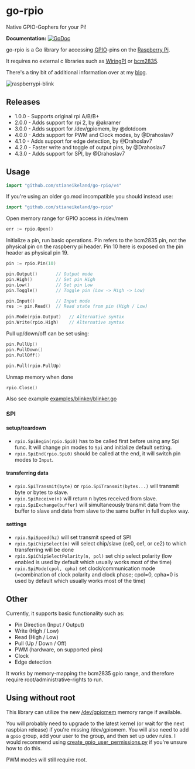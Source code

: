 go-rpio
=======

Native GPIO-Gophers for your Pi!

**Documentation:** [![GoDoc](https://godoc.org/github.com/stianeikeland/go-rpio?status.svg)](https://godoc.org/github.com/stianeikeland/go-rpio)

go-rpio is a Go library for accessing [GPIO](http://elinux.org/Rpi_Low-level_peripherals)-pins
on the [Raspberry Pi](https://en.wikipedia.org/wiki/Raspberry_Pi).

It requires no external c libraries such as
[WiringPI](https://projects.drogon.net/raspberry-pi/wiringpi/) or [bcm2835](http://www.open.com.au/mikem/bcm2835).

There's a tiny bit of additional information over at my [blog](https://blog.eikeland.se/2013/07/30/go-gpio-library-for-raspberry-pi/).

![raspberrypi-blink](http://stianeikeland.files.wordpress.com/2013/07/animated.gif)

## Releases ##
- 1.0.0 - Supports original rpi A/B/B+
- 2.0.0 - Adds support for rpi 2, by @akramer
- 3.0.0 - Adds support for /dev/gpiomem, by @dotdoom
- 4.0.0 - Adds support for PWM and Clock modes, by @Drahoslav7
- 4.1.0 - Adds support for edge detection, by @Drahoslav7
- 4.2.0 - Faster write and toggle of output pins, by @Drahoslav7
- 4.3.0 - Adds support for SPI, by @Drahoslav7

## Usage ##

```go
import "github.com/stianeikeland/go-rpio/v4"
```

If you're using an older go.mod incompatible you should instead use:

```go
import "github.com/stianeikeland/go-rpio"
```

Open memory range for GPIO access in /dev/mem

```go
err := rpio.Open()
```

Initialize a pin, run basic operations.
Pin refers to the bcm2835 pin, not the physical pin on the raspberry pi header. Pin 10 here is exposed on the pin header as physical pin 19.

```go
pin := rpio.Pin(10)

pin.Output()       // Output mode
pin.High()         // Set pin High
pin.Low()          // Set pin Low
pin.Toggle()       // Toggle pin (Low -> High -> Low)

pin.Input()        // Input mode
res := pin.Read()  // Read state from pin (High / Low)

pin.Mode(rpio.Output)   // Alternative syntax
pin.Write(rpio.High)    // Alternative syntax
```

Pull up/down/off can be set using:

```go
pin.PullUp()
pin.PullDown()
pin.PullOff()

pin.Pull(rpio.PullUp)
```

Unmap memory when done

```go
rpio.Close()
```

Also see example [examples/blinker/blinker.go](examples/blinker/blinker.go)

### SPI

#### setup/teardown
  - `rpio.SpiBegin(rpio.Spi0)` has to be called first before using any Spi func. It will change pin modes to `Spi` and initialize default setting.
  - `rpio.SpiEnd(rpio.Spi0)` should be called at the end, it will switch pin modes to `Input`.

#### transferring data
  - `rpio.SpiTransmit(byte)` or `rpio.SpiTransmit(bytes...)` will transmit byte or bytes to slave.
  - `rpio.SpiReceive(n)` will return n bytes received from slave.
  - `rpio.SpiExchange(buffer)` will simultaneously transmit data from the buffer to slave and data from slave to the same buffer in full duplex way.

#### settings
  - `rpio.SpiSpeed(hz)` will set transmit speed of SPI
  - `rpio.SpiChipSelect(n)` will select chip/slave (ce0, ce1, or ce2) to which transferring will be done
  - `rpio.SpiChipSelectPolarity(n, pol)` set chip select polarity (low enabled is used by default which usually works most of the time)
  - `rpio.SpiMode(cpol, cpha)` set clock/communication mode (=combination of clock polarity and clock phase; cpol=0, cpha=0 is used by default which usually works most of the time)

## Other ##

Currently, it supports basic functionality such as:
- Pin Direction (Input / Output)
- Write (High / Low)
- Read (High / Low)
- Pull (Up / Down / Off)
- PWM (hardware, on supported pins)
- Clock
- Edge detection

It works by memory-mapping the bcm2835 gpio range, and therefore require root/administrative-rights to run.

## Using without root ##

This library can utilize the new [/dev/gpiomem](https://github.com/raspberrypi/linux/pull/1112/files) 
memory range if available. 

You will probably need to upgrade to the latest kernel (or wait for the next raspbian release) if you're missing /dev/gpiomem. You will also need to add a `gpio` group, add your user to the group, and then set up udev rules. I would recommend using [create_gpio_user_permissions.py](https://github.com/waveform80/rpi-gpio/blob/master/create_gpio_user_permissions.py) if you're unsure how to do this.

PWM modes will still require root.

